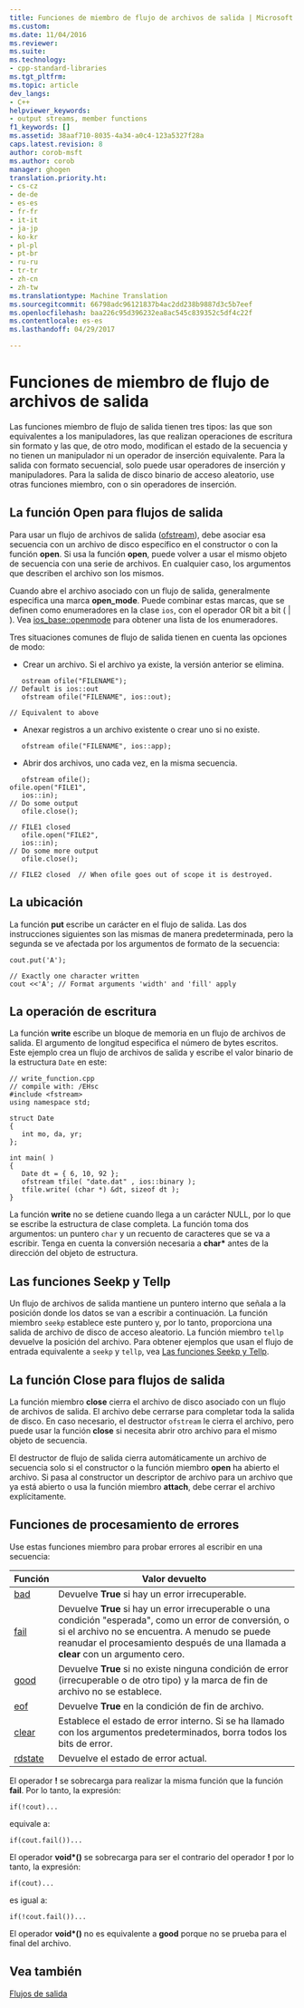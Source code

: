 ```yaml
---
title: Funciones de miembro de flujo de archivos de salida | Microsoft Docs
ms.custom: 
ms.date: 11/04/2016
ms.reviewer: 
ms.suite: 
ms.technology:
- cpp-standard-libraries
ms.tgt_pltfrm: 
ms.topic: article
dev_langs:
- C++
helpviewer_keywords:
- output streams, member functions
f1_keywords: []
ms.assetid: 38aaf710-8035-4a34-a0c4-123a5327f28a
caps.latest.revision: 8
author: corob-msft
ms.author: corob
manager: ghogen
translation.priority.ht:
- cs-cz
- de-de
- es-es
- fr-fr
- it-it
- ja-jp
- ko-kr
- pl-pl
- pt-br
- ru-ru
- tr-tr
- zh-cn
- zh-tw
ms.translationtype: Machine Translation
ms.sourcegitcommit: 66798adc96121837b4ac2dd238b9887d3c5b7eef
ms.openlocfilehash: baa226c95d396232ea8ac545c839352c5df4c22f
ms.contentlocale: es-es
ms.lasthandoff: 04/29/2017

---
```

# <a name="output-file-stream-member-functions"></a>Funciones de miembro de flujo de archivos de salida
Las funciones miembro de flujo de salida tienen tres tipos: las que son equivalentes a los manipuladores, las que realizan operaciones de escritura sin formato y las que, de otro modo, modifican el estado de la secuencia y no tienen un manipulador ni un operador de inserción equivalente. Para la salida con formato secuencial, solo puede usar operadores de inserción y manipuladores. Para la salida de disco binario de acceso aleatorio, use otras funciones miembro, con o sin operadores de inserción.  
  
## <a name="the-open-function-for-output-streams"></a>La función Open para flujos de salida  
 Para usar un flujo de archivos de salida ([ofstream](../standard-library/basic-ofstream-class.md)), debe asociar esa secuencia con un archivo de disco específico en el constructor o con la función **open**. Si usa la función **open**, puede volver a usar el mismo objeto de secuencia con una serie de archivos. En cualquier caso, los argumentos que describen el archivo son los mismos.  
  
 Cuando abre el archivo asociado con un flujo de salida, generalmente especifica una marca **open_mode**. Puede combinar estas marcas, que se definen como enumeradores en la clase `ios`, con el operador OR bit a bit ( &#124; ). Vea [ios_base::openmode](../standard-library/ios-base-class.md#openmode) para obtener una lista de los enumeradores.  
  
 Tres situaciones comunes de flujo de salida tienen en cuenta las opciones de modo:  
  
-   Crear un archivo. Si el archivo ya existe, la versión anterior se elimina.  
  
 ```  
    ostream ofile("FILENAME");
// Default is ios::out  
    ofstream ofile("FILENAME", ios::out);

// Equivalent to above  
```  
  
-   Anexar registros a un archivo existente o crear uno si no existe.  
  
 ```  
    ofstream ofile("FILENAME", ios::app);
```  
  
-   Abrir dos archivos, uno cada vez, en la misma secuencia.  
  
 ```  
    ofstream ofile();
ofile.open("FILE1",
    ios::in);
// Do some output  
    ofile.close();

// FILE1 closed  
    ofile.open("FILE2",
    ios::in);
// Do some more output  
    ofile.close();

// FILE2 closed  // When ofile goes out of scope it is destroyed.  
```  
  
## <a name="the-put"></a>La ubicación
 La función **put** escribe un carácter en el flujo de salida. Las dos instrucciones siguientes son las mismas de manera predeterminada, pero la segunda se ve afectada por los argumentos de formato de la secuencia:  
  
```  
cout.put('A');

// Exactly one character written  
cout <<'A'; // Format arguments 'width' and 'fill' apply   
```  
  
## <a name="the-write"></a>La operación de escritura
 La función **write** escribe un bloque de memoria en un flujo de archivos de salida. El argumento de longitud especifica el número de bytes escritos. Este ejemplo crea un flujo de archivos de salida y escribe el valor binario de la estructura `Date` en este:  
  
```  
// write_function.cpp  
// compile with: /EHsc  
#include <fstream>  
using namespace std;  
  
struct Date  
{  
   int mo, da, yr;  
};  
  
int main( )  
{  
   Date dt = { 6, 10, 92 };  
   ofstream tfile( "date.dat" , ios::binary );  
   tfile.write( (char *) &dt, sizeof dt );  
}  
```  
  
 La función **write** no se detiene cuando llega a un carácter NULL, por lo que se escribe la estructura de clase completa. La función toma dos argumentos: un puntero `char` y un recuento de caracteres que se va a escribir. Tenga en cuenta la conversión necesaria a **char\*** antes de la dirección del objeto de estructura.  
  
## <a name="the-seekp-and-tellp-functions"></a>Las funciones Seekp y Tellp  
 Un flujo de archivos de salida mantiene un puntero interno que señala a la posición donde los datos se van a escribir a continuación. La función miembro `seekp` establece este puntero y, por lo tanto, proporciona una salida de archivo de disco de acceso aleatorio. La función miembro `tellp` devuelve la posición del archivo. Para obtener ejemplos que usan el flujo de entrada equivalente a `seekp` y `tellp`, vea [Las funciones Seekp y Tellp](../standard-library/input-stream-member-functions.md).  
  
## <a name="the-close-function-for-output-streams"></a>La función Close para flujos de salida  
 La función miembro **close** cierra el archivo de disco asociado con un flujo de archivos de salida. El archivo debe cerrarse para completar toda la salida de disco. En caso necesario, el destructor `ofstream` le cierra el archivo, pero puede usar la función **close** si necesita abrir otro archivo para el mismo objeto de secuencia.  
  
 El destructor de flujo de salida cierra automáticamente un archivo de secuencia solo si el constructor o la función miembro **open** ha abierto el archivo. Si pasa al constructor un descriptor de archivo para un archivo que ya está abierto o usa la función miembro **attach**, debe cerrar el archivo explícitamente.  
  
##  <a name="vclrferrorprocessingfunctionsanchor10"></a> Funciones de procesamiento de errores  
 Use estas funciones miembro para probar errores al escribir en una secuencia:  
  
|Función|Valor devuelto|  
|--------------|------------------|  
|[bad](http://msdn.microsoft.com/Library/4038d331-e9c9-48b0-bf49-c6505744469c)|Devuelve **True** si hay un error irrecuperable.|  
|[fail](http://msdn.microsoft.com/Library/619f1b36-1e72-4551-8b48-888ae4e370d2)|Devuelve **True** si hay un error irrecuperable o una condición "esperada", como un error de conversión, o si el archivo no se encuentra. A menudo se puede reanudar el procesamiento después de una llamada a **clear** con un argumento cero.|  
|[good](http://msdn.microsoft.com/Library/77f0aa17-2ae1-48ae-8040-592d301e3972)|Devuelve **True** si no existe ninguna condición de error (irrecuperable o de otro tipo) y la marca de fin de archivo no se establece.|  
|[eof](http://msdn.microsoft.com/Library/3087f631-1268-49cd-86cf-ff4108862329)|Devuelve **True** en la condición de fin de archivo.|  
|[clear](http://msdn.microsoft.com/Library/dc172694-1267-45f8-8f5c-e822e16fc271)|Establece el estado de error interno. Si se ha llamado con los argumentos predeterminados, borra todos los bits de error.|  
|[rdstate](http://msdn.microsoft.com/Library/e235e4e2-7e95-4777-a160-3938d263dd9c)|Devuelve el estado de error actual.|  
  
 El operador **!** se sobrecarga para realizar la misma función que la función **fail**. Por lo tanto, la expresión:  
  
```  
if(!cout)...  
```  
  
 equivale a:  
  
```  
if(cout.fail())...  
```  
  
 El operador **void\*()** se sobrecarga para ser el contrario del operador **!** por lo tanto, la expresión:  
  
```  
if(cout)...  
```  
  
 es igual a:  
  
```  
if(!cout.fail())...  
```  
  
 El operador **void\*()** no es equivalente a **good** porque no se prueba para el final del archivo.  
  
## <a name="see-also"></a>Vea también  
 [Flujos de salida](../standard-library/output-streams.md)



